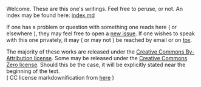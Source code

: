 Welcome. These are this one's writings. Feel free to peruse, or not. An index may be found here: [index.md](index.md)

If one has a problem or question with something one reads here ( or elsewhere ), they may feel free to open a [new issue](https://github.com/kurotetsuka/writings/issues/new). If one wishes to speak with this one privately, it may ( or may not ) be reached by email or on [tox](http://tox.im).

The majority of these works are released under the [Creative Commons By-Attribution license](legal/cc-by.md). Some may be released under the [Creative Commons Zero license](legal/cc0.md). Should this be the case, it will be explicitly stated near the beginning of the text.  
( CC license markdownification from [here](https://github.com/idleberg/Creative-Commons-4.0-Markdown) )
